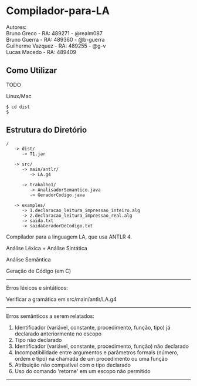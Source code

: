 # Compilador-para-LA

Autores:  
Bruno Greco - RA: 489271 - @realm087  
Bruno Guerra - RA: 489360 - @b-guerra  
Guilherme Vazquez - RA: 489255 - @g-v  
Lucas Macedo - RA: 489409  

## Como Utilizar

TODO  

Linux/Mac  
```
$ cd dist  
$ 
```
## Estrutura do Diretório
```
/  
   -> dist/  
      -> T1.jar  
  
   -> src/  
      -> main/antlr/  
         -> LA.g4  
        
      -> trabalho1/  
         -> AnalisadorSemantico.java  
         -> GeradorCodigo.java  

   -> examples/  
      -> 1.declaracao_leitura_impressao_inteiro.alg  
      -> 2.declaracao_leitura_impressao_real.alg  
      -> saida.txt  
      -> saidaGeradorDeCodigo.txt  
```   




Compilador para a linguagem LA, que usa ANTLR 4.  

Análise Léxica + Análise Sintática  

Análise Semântica  

Geração de Código (em C)  

----------------------------

Erros léxicos e sintáticos:  

Verificar a gramática em src/main/antlr/LA.g4  

----------------------------

Erros semânticos a serem relatados:  

1) Identificador (variável, constante, procedimento, função, tipo) já declarado anteriormente no escopo  
2) Tipo não declarado  
3) Identificador (variável, constante, procedimento, função) não declarado  
4) Incompatibilidade entre argumentos e parâmetros formais (número, ordem e tipo) na chamada de um procedimento ou uma função  
5) Atribuição não compatível com o tipo declarado  
6) Uso do comando 'retorne' em um escopo não permitido  

-----------------------------
